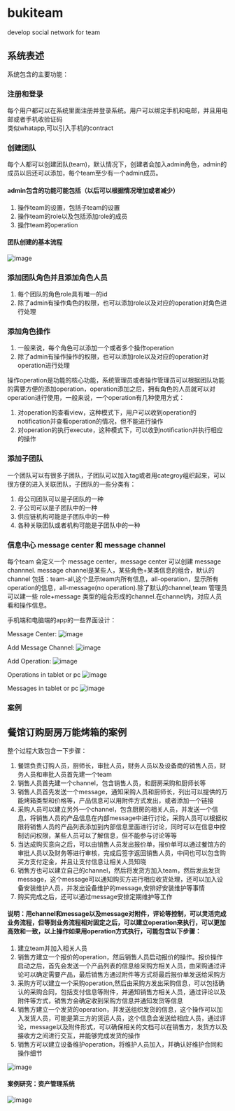 # bukiteam
develop social network for team
## 系统表述
系统包含的主要功能：
### 注册和登录
每个用户都可以在系统里面注册并登录系统。用户可以绑定手机和电邮，并且用电邮或者手机收验证码<br />
类似whatapp,可以引入手机的contract
### 创建团队
每个人都可以创建团队(team)，默认情况下，创建者会加入admin角色，admin的成员以后还可以添加，每个team至少有一个admin成员。
#### admin包含的功能可能包括（以后可以根据情况增加或者减少）
<ol>
  <li>操作team的设置，包括子team的设置</li>
  <li>操作team的role以及包括添加role的成员</li>
  <li>操作team的operation</li>
</ol>

#### 团队创建的基本流程
![image](https://user-images.githubusercontent.com/3657139/214242946-c26bf1aa-9056-487d-a707-fed986c9347f.png)


### 添加团队角色并且添加角色人员
<ol>
  <li>每个团队的角色role具有唯一的id</li>
  <li>除了admin有操作角色的权限，也可以添加role以及对应的operation对角色进行处理</li>
</ol>

### 添加角色操作
<ol>
  <li>一般来说，每个角色可以添加一个或者多个操作operation</li>
  <li>除了admin有操作操作的权限，也可以添加role以及对应的operation对operation进行处理</li>
</ol>

操作operation是功能的核心功能，系统管理员或者操作管理员可以根据团队功能的需要方便的添加operation，operation添加之后，拥有角色的人员就可以对operation进行使用，一般来说，一个operation有几种使用方式：
<ol>
  <li>对operation的查看view，这种模式下，用户可以收到operation的notification并查看operation的情况，但不能进行操作</li>
  <li>对operation的执行execute，这种模式下，可以收到notification并执行相应的操作</li>
</ol>


### 添加子团队
一个团队可以有很多子团队，子团队可以加入tag或者用categroy组织起来，可以很方便的进入关联团队，子团队的一些分类有：
<ol>
  <li>母公司团队可以是子团队的一种</li>
  <li>子公司可以是子团队中的一种</li>
  <li>供应链机构可能是子团队中的一种</li>
  <li>各种关联团队或者机构可能是子团队中的一种</li>
</ol>

### 信息中心 message center 和 message channel
每个team 会定义一个 message center，message center 可以创建 message channnel. message channel是某些人，某些角色+某类信息的组合，默认的channel 包括：team-all,这个显示team内所有信息，all-operation，显示所有operation的信息，all-message(no operation).除了默认的channel,team 管理员可以建一些 role+message 类型的组合形成的channel.在channel内，对应人员看和操作信息。

手机端和电脑端的app的一些界面设计：

Message Center:
![image](https://user-images.githubusercontent.com/3657139/214238271-1fd762df-69c6-4968-b61f-ac9fb0e865d7.png)

Add Message Channel:
![image](https://user-images.githubusercontent.com/3657139/209528751-44c04c27-cbaf-4190-9e9c-2def0325afe2.png)

Add Operation:
![image](https://user-images.githubusercontent.com/3657139/209610931-53fbfbcb-140a-4aaf-a2f6-3417d98b6701.png)

Operations in tablet or pc
![image](https://user-images.githubusercontent.com/3657139/210072519-52c80c72-9b20-4878-87c5-4c52efb186df.png)

Messages in tablet or pc
![image](https://user-images.githubusercontent.com/3657139/210126844-a19dbfc5-2895-4847-92ea-a8401597c2e7.png)



### 案例

## 餐馆订购厨房万能烤箱的案例
整个过程大致包含一下步骤：
<ol>
  <li>餐馆负责订购人员，厨师长，审批人员，财务人员以及设备商的销售人员，财务人员和审批人员首先建一个team</li>
  <li>销售人员首先建一个channel，包含销售人员，和厨房采购和厨师长等</li>
  <li>销售人员首先发送一个message，通知采购人员和厨师长，列出可以提供的万能烤箱类型和价格等，产品信息可以用附件方式发出，或者添加一个链接</li>
  <li>采购人员可以建立另外一个channel，包含厨房的相关人员，并发送一个信息，将销售人员的产品信息在内部message中进行讨论，采购人员可以根据权限将销售人员的产品列表添加到内部信息里面进行讨论，同时可以在信息中控制访问权限，某些人员可以了解信息，但不能参与讨论等等</li>
  <li>当达成购买意向之后，可以由销售人员发出报价单，报价单可以通过餐馆方的审批人员以及财务等进行审核，完成后签字返回销售人员，中间也可以包含购买方支付定金，并且让支付信息让相关人员知晓</li>
  <li>销售方也可以建立自己的channel，然后将发货方加入team，然后发出发货message，这个message可以通知购买方进行相应收货处理，还可以加入设备安装维护人员，并发出设备维护的message,安排好安装维护等事情</li>
  <li>购买完成之后，还可以通过message安排定期维护等工作</li>
</ol>

#### 说明：用channel和message以及message对附件，评论等控制，可以灵活完成业务流程，但等到业务流程相对固定之后，可以建立operation来执行，可以更加高效和一致，以上操作如果用operation方式执行，可能包含以下步骤：

<ol>
  <li>建立team并加入相关人员</li>
  <li>销售方建立一个报价的operation，然后销售人员启动报价的操作。报价操作启动之后，首先会发送一个产品列表的信息给采购方相关人员，由采购通过评论可以确定需要产品，最后销售方通过附件等方式将最后报价单发送给采购方</li>
  <li>采购方可以建立一个采购operation,然后由采购方发出采购信息，可以包括确认的采购合同，包括支付信息等附件，并通知销售方相关人员，通过评论以及附件等方式，销售方会确定收到采购方信息并通知发货等信息</li>
  <li>销售方建立一个发货的operation，并发送组织发货的信息，这个操作可以加入发货人员，可能是第三方的货运人员，这个信息会发送给相应人员，通过评论，message以及附件形式，可以确保相关的文档可以在销售方，发货方以及接收方之间进行交互，并能够完成发货的操作</li>
  <li>销售方可以建立设备维护operation，将维护人员加入，并确认好维护合同和操作细节</li>
</ol>

![image](https://user-images.githubusercontent.com/3657139/209620706-e26008ee-678b-40b6-825f-689bc5da13e7.png)

#### 案例研究：资产管理系统
![image](https://user-images.githubusercontent.com/3657139/214466502-7585a142-88f5-4255-9236-b414ea2a0f24.png)




